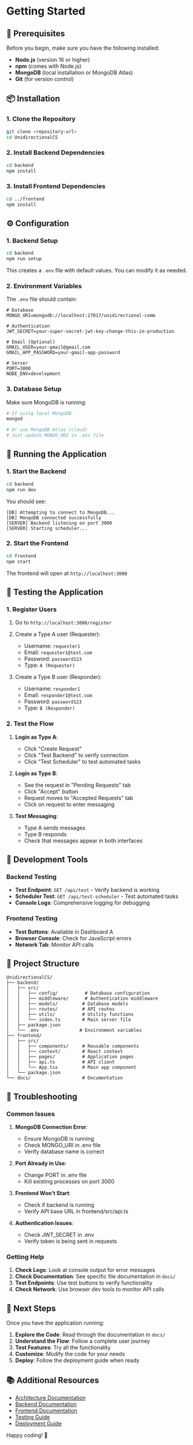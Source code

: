 # Getting Started

## 🚀 **Prerequisites**

Before you begin, make sure you have the following installed:

- **Node.js** (version 16 or higher)
- **npm** (comes with Node.js)
- **MongoDB** (local installation or MongoDB Atlas)
- **Git** (for version control)

## 📦 **Installation**

### **1. Clone the Repository**

```bash
git clone <repository-url>
cd UnidirectionalCS
```

### **2. Install Backend Dependencies**

```bash
cd backend
npm install
```

### **3. Install Frontend Dependencies**

```bash
cd ../frontend
npm install
```

## ⚙️ **Configuration**

### **1. Backend Setup**

```bash
cd backend
npm run setup
```

This creates a `.env` file with default values. You can modify it as needed.

### **2. Environment Variables**

The `.env` file should contain:

```env
# Database
MONGO_URI=mongodb://localhost:27017/unidirectional-comm

# Authentication
JWT_SECRET=your-super-secret-jwt-key-change-this-in-production

# Email (Optional)
GMAIL_USER=your-gmail@gmail.com
GMAIL_APP_PASSWORD=your-gmail-app-password

# Server
PORT=3000
NODE_ENV=development
```

### **3. Database Setup**

Make sure MongoDB is running:

```bash
# If using local MongoDB
mongod

# Or use MongoDB Atlas (cloud)
# Just update MONGO_URI in .env file
```

## 🏃 **Running the Application**

### **1. Start the Backend**

```bash
cd backend
npm run dev
```

You should see:

```
[DB] Attempting to connect to MongoDB...
[DB] MongoDB connected successfully
[SERVER] Backend listening on port 3000
[SERVER] Starting scheduler...
```

### **2. Start the Frontend**

```bash
cd frontend
npm start
```

The frontend will open at `http://localhost:3000`

## 🧪 **Testing the Application**

### **1. Register Users**

1. Go to `http://localhost:3000/register`
2. Create a Type A user (Requester):

   - Username: `requester1`
   - Email: `requester1@test.com`
   - Password: `password123`
   - Type: `A (Requester)`

3. Create a Type B user (Responder):
   - Username: `responder1`
   - Email: `responder1@test.com`
   - Password: `password123`
   - Type: `B (Responder)`

### **2. Test the Flow**

1. **Login as Type A**:

   - Click "Create Request"
   - Click "Test Backend" to verify connection
   - Click "Test Scheduler" to test automated tasks

2. **Login as Type B**:

   - See the request in "Pending Requests" tab
   - Click "Accept" button
   - Request moves to "Accepted Requests" tab
   - Click on request to enter messaging

3. **Test Messaging**:
   - Type A sends messages
   - Type B responds
   - Check that messages appear in both interfaces

## 🔧 **Development Tools**

### **Backend Testing**

- **Test Endpoint**: `GET /api/test` - Verify backend is working
- **Scheduler Test**: `GET /api/test-scheduler` - Test automated tasks
- **Console Logs**: Comprehensive logging for debugging

### **Frontend Testing**

- **Test Buttons**: Available in Dashboard A
- **Browser Console**: Check for JavaScript errors
- **Network Tab**: Monitor API calls

## 📁 **Project Structure**

```
UnidirectionalCS/
├── backend/
│   ├── src/
│   │   ├── config/          # Database configuration
│   │   ├── middleware/      # Authentication middleware
│   │   ├── models/         # Database models
│   │   ├── routes/         # API routes
│   │   ├── utils/          # Utility functions
│   │   └── index.ts        # Main server file
│   ├── package.json
│   └── .env               # Environment variables
├── frontend/
│   ├── src/
│   │   ├── components/     # Reusable components
│   │   ├── context/        # React context
│   │   ├── pages/          # Application pages
│   │   ├── api.ts          # API client
│   │   └── App.tsx         # Main app component
│   └── package.json
└── docs/                   # Documentation
```

## 🐛 **Troubleshooting**

### **Common Issues**

1. **MongoDB Connection Error**:

   - Ensure MongoDB is running
   - Check MONGO_URI in .env file
   - Verify database name is correct

2. **Port Already in Use**:

   - Change PORT in .env file
   - Kill existing processes on port 3000

3. **Frontend Won't Start**:

   - Check if backend is running
   - Verify API base URL in frontend/src/api.ts

4. **Authentication Issues**:
   - Check JWT_SECRET in .env
   - Verify token is being sent in requests

### **Getting Help**

1. **Check Logs**: Look at console output for error messages
2. **Check Documentation**: See specific file documentation in `docs/`
3. **Test Endpoints**: Use test buttons to verify functionality
4. **Check Network**: Use browser dev tools to monitor API calls

## 🎯 **Next Steps**

Once you have the application running:

1. **Explore the Code**: Read through the documentation in `docs/`
2. **Understand the Flow**: Follow a complete user journey
3. **Test Features**: Try all the functionality
4. **Customize**: Modify the code for your needs
5. **Deploy**: Follow the deployment guide when ready

## 📚 **Additional Resources**

- [Architecture Documentation](architecture.md)
- [Backend Documentation](backend/README.md)
- [Frontend Documentation](frontend/README.md)
- [Testing Guide](testing.md)
- [Deployment Guide](deployment.md)

Happy coding! 🚀
